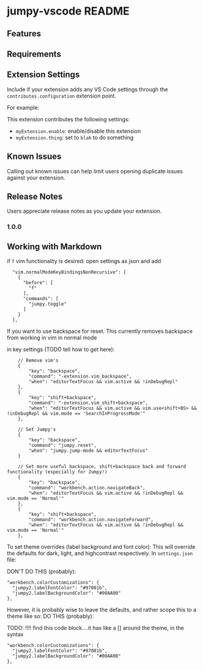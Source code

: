# jumpy-vscode README

## Features

## Requirements

## Extension Settings

Include if your extension adds any VS Code settings through the `contributes.configuration` extension point.

For example:

This extension contributes the following settings:

-   `myExtension.enable`: enable/disable this extension
-   `myExtension.thing`: set to `blah` to do something

## Known Issues

Calling out known issues can help limit users opening duplicate issues against your extension.

## Release Notes

Users appreciate release notes as you update your extension.

### 1.0.0

## Working with Markdown

if `f` vim functionality is desired:
open settings as json and add

```
  "vim.normalModeKeyBindingsNonRecursive": [
    {
      "before": [
        "f"
      ],
      "commands": [
        "jumpy.toggle"
      ]
    }
  ],
```

If you want to use backspace for reset. This currently removes backspace from working in vim in normal mode

in key settings (TODO tell how to get here):

```
    // Remove vim's
    {
        "key": "backspace",
        "command": "-extension.vim_backspace",
        "when": "editorTextFocus && vim.active && !inDebugRepl"
    },
    {
        "key": "shift+backspace",
        "command": "-extension.vim_shift+backspace",
        "when": "editorTextFocus && vim.active && vim.use<shift+BS> && !inDebugRepl && vim.mode == 'SearchInProgressMode'"
    },

    // Set Jumpy's
    {
        "key": "backspace",
        "command": "jumpy.reset",
        "when": "jumpy.jump-mode && editorTextFocus"
    }

    // Set more useful backspace, shift+backspace back and forward functionality (especially for Jumpy!)
    {
        "key": "backspace",
        "command": "workbench.action.navigateBack",
        "when": "editorTextFocus && vim.active && !inDebugRepl && vim.mode == 'Normal'"
    },
    {
        "key": "shift+backspace",
        "command": "workbench.action.navigateForward",
        "when": "editorTextFocus && vim.active && !inDebugRepl && vim.mode == 'Normal'"
    },
```

To set theme overrides (label background and font color):
This will override the defaults for dark, light, and highcontrast respectively.
In `settings.json` file:

DON'T DO THIS (probably):

```
"workbench.colorCustomizations": {
  "jumpy2.labelFontColor": "#97081b",
  "jumpy2.labelBackgroundColor": "#00AA00"
},
```

However, it is probably wise to leave the defaults, and rather scope this to a theme like so:
DO THIS (probably):

TODO: !!!! find this code block....it has like a [] around the theme, in the syntax

```
"workbench.colorCustomizations": {
  "jumpy2.labelFontColor": "#97081b",
  "jumpy2.labelBackgroundColor": "#00AA00"
},
```
